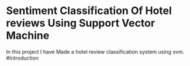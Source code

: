# Sentiment Classification Of Hotel reviews Using Support Vector Machine
In this project I have Made a hotel review classification system using svm.
#Introduction
